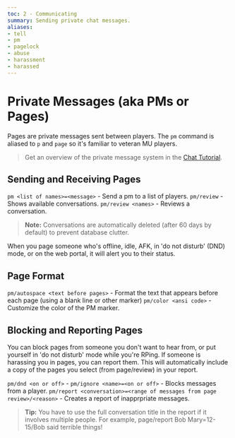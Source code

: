 ```yaml
---
toc: 2 - Communicating
summary: Sending private chat messages.
aliases:
- tell
- pm
- pagelock
- abuse
- harassment
- harassed
---
```

# Private Messages (aka PMs or Pages)

Pages are private messages sent between players. The `pm` command is aliased to `p` and `page` so it's familiar to veteran MU players.

> Get an overview of the private message system in the [Chat Tutorial](/help/chat_tutorial).

## Sending and Receiving Pages

`pm <list of names>=<message>` - Send a pm to a list of players.
`pm/review` - Shows available conversations.
`pm/review <names>` - Reviews a conversation.

> **Note:** Conversations are automatically deleted (after 60 days by default) to prevent database clutter. 

When you page someone who's offline, idle, AFK, in 'do not disturb' (DND) mode, or on the web portal, it will alert you to their status.

## Page Format

`pm/autospace <text before pages>` - Format the text that appears before each page (using a blank line or other marker)
`pm/color <ansi code>` - Customize the color of the PM marker.

## Blocking and Reporting Pages

You can block pages from someone you don't want to hear from, or put yourself in 'do not disturb' mode while you're RPing. If someone is harassing you in pages, you can report them.  This will automatically include a copy of the pages you select (from page/review) in your report.

`pm/dnd <on or off>` - 
`pm/ignore <name>=<on or off>` - Blocks messages from a player.
`pm/report <conversation>=<range of messages from page review>/<reason>` - Creates a report of inapprpriate messages.  
  
> **Tip:** You have to use the full conversation title in the report if it involves multiple people.  For example, page/report Bob Mary=12-15/Bob said terrible things!